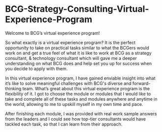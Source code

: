 # BCG-Strategy-Consulting-Virtual-Experience-Program

Welcome to BCG’s virtual experience program! 

So what exactly is a virtual experience program? It is the perfect opportunity to take on practical tasks similar to what the BCGers would work on and get a true feel of what it is like to work at BCG as a strategy consultant, & technology consultant which will gave me a deeper understanding on what BCG does and help set you up for success when you decide to apply with them.

In this virtual experience program, I have gained enviable insight into what it’s like to solve meaningful challenges with BCG's diverse and forward-thinking team. What’s great about this virtual experience program is the flexibility of it. I got to choose the module or modules that I would like to take and complete all of these tasks and modules anywhere and anytime in the world, allowing  to me to upskill myself in my own time and pace.

After finishing each module, I was provided with real work sample answers from the leaders and I could see how top-tier consultants would have tackled each task, so that I can learn from their approach.

